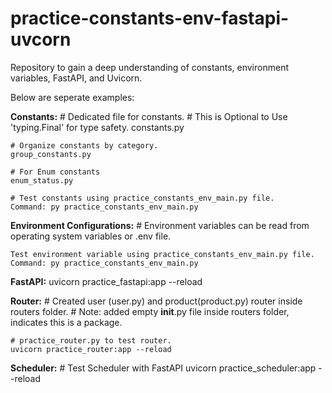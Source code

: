 # practice-constants-env-fastapi-uvcorn
Repository to gain a deep understanding of constants, environment variables, FastAPI, and Uvicorn.

Below are seperate examples:

**Constants:**
    # Dedicated file for constants.
    # This is Optional to Use 'typing.Final' for type safety.
    constants.py
     
    # Organize constants by category.
    group_constants.py

    # For Enum constants
    enum_status.py

    # Test constants using practice_constants_env_main.py file.
    Command: py practice_constants_env_main.py

**Environment Configurations:**
    # Environment variables can be read from operating system variables or .env file.

    Test environment variable using practice_constants_env_main.py file.
    Command: py practice_constants_env_main.py    

**FastAPI:**
    uvicorn practice_fastapi:app --reload

**Router:**
    # Created user (user.py) and product(product.py) router inside routers folder.
    # Note: added empty __init__.py file inside routers folder, indicates this is a package.

    # practice_router.py to test router.
    uvicorn practice_router:app --reload    

**Scheduler:**
    # Test Scheduler with FastAPI
    uvicorn practice_scheduler:app --reload
